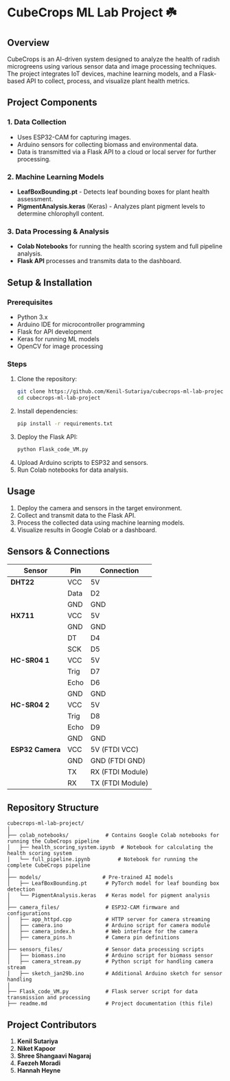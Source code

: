# CubeCrops ML Lab Project ☘️

## Overview
CubeCrops is an AI-driven system designed to analyze the health of radish microgreens using various sensor data and image processing techniques. The project integrates IoT devices, machine learning models, and a Flask-based API to collect, process, and visualize plant health metrics.

## Project Components
### 1. Data Collection
- Uses ESP32-CAM for capturing images.
- Arduino sensors for collecting biomass and environmental data.
- Data is transmitted via a Flask API to a cloud or local server for further processing.

### 2. Machine Learning Models
- **LeafBoxBounding.pt** - Detects leaf bounding boxes for plant health assessment.
- **PigmentAnalysis.keras** (Keras) - Analyzes plant pigment levels to determine chlorophyll content.

### 3. Data Processing & Analysis
- **Colab Notebooks** for running the health scoring system and full pipeline analysis.
- **Flask API** processes and transmits data to the dashboard.

## Setup & Installation
### Prerequisites
- Python 3.x
- Arduino IDE for microcontroller programming
- Flask for API development
- Keras for running ML models
- OpenCV for image processing

### Steps
1. Clone the repository:
   ```bash
   git clone https://github.com/Kenil-Sutariya/cubecrops-ml-lab-project.git
   cd cubecrops-ml-lab-project
   ```
2. Install dependencies:
   ```bash
   pip install -r requirements.txt
   ```
3. Deploy the Flask API:
   ```bash
   python Flask_code_VM.py
   ```
4. Upload Arduino scripts to ESP32 and sensors.
5. Run Colab notebooks for data analysis.

## Usage
1. Deploy the camera and sensors in the target environment.
2. Collect and transmit data to the Flask API.
3. Process the collected data using machine learning models.
4. Visualize results in Google Colab or a dashboard.

## Sensors & Connections

| Sensor         | Pin  | Connection       |
|--------------|------|-----------------|
| **DHT22**     | VCC  | 5V             |
|              | Data  | D2             |
|              | GND   | GND            |
| **HX711**    | VCC  | 5V             |
|              | GND   | GND            |
|              | DT    | D4             |
|              | SCK   | D5             |
| **HC-SR04 1** | VCC  | 5V             |
|              | Trig  | D7             |
|              | Echo  | D6             |
|              | GND   | GND            |
| **HC-SR04 2** | VCC  | 5V             |
|              | Trig  | D8             |
|              | Echo  | D9             |
|              | GND   | GND            |
| **ESP32 Camera** | VCC  | 5V (FTDI VCC) |
|                  | GND  | GND (FTDI GND) |
|                  | TX   | RX (FTDI Module) |
|                  | RX   | TX (FTDI Module) |


## Repository Structure
```
cubecrops-ml-lab-project/
│
├── colab_notebooks/            # Contains Google Colab notebooks for running the CubeCrops pipeline
│   ├── health_scoring_system.ipynb  # Notebook for calculating the health scoring system
│   └── full_pipeline.ipynb         # Notebook for running the complete CubeCrops pipeline
│
├── models/                    # Pre-trained AI models
│   ├── LeafBoxBounding.pt      # PyTorch model for leaf bounding box detection
│   └── PigmentAnalysis.keras   # Keras model for pigment analysis
│
├── camera_files/               # ESP32-CAM firmware and configurations
│   ├── app_httpd.cpp           # HTTP server for camera streaming
│   ├── camera.ino              # Arduino script for camera module
│   ├── camera_index.h          # Web interface for the camera
│   ├── camera_pins.h           # Camera pin definitions
│
├── sensors_files/              # Sensor data processing scripts
│   ├── biomass.ino             # Arduino script for biomass sensor
│   ├── camera_stream.py        # Python script for handling camera stream
│   ├── sketch_jan29b.ino       # Additional Arduino sketch for sensor handling
│
├── Flask_code_VM.py            # Flask server script for data transmission and processing
├── readme.md                   # Project documentation (this file)
```

## Project Contributors

1. **Kenil Sutariya** 
2. **Niket Kapoor** 
3. **Shree Shangaavi Nagaraj**
4. **Faezeh Moradi**
5. **Hannah Heyne** 
